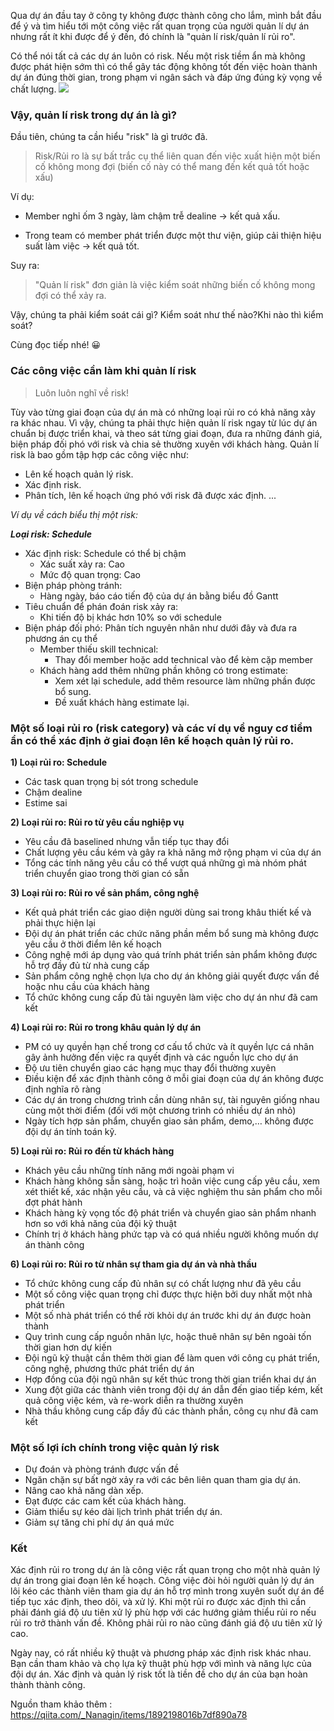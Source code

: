 Qua dự án đầu tay ở công ty không được thành công cho lắm, mình bắt đầu để ý và tìm hiểu tới một công việc rất quan trọng của người quản lí dự án nhưng rất ít khi được để ý đến, đó chính là "quản lí risk/quản lí rủi ro".

Có thể nói tất cả các dự án luôn có risk. Nếu một risk tiềm ẩn mà không được phát hiện sớm thì có thể gây tác động không tốt đến việc hoàn thành dự án đúng thời gian, trong phạm vi ngân sách và đáp ứng đúng kỳ vọng về chất lượng.
![](https://images.viblo.asia/bbbe2b35-9927-48f8-a0ea-d6a9939b2a23.jpg)
### Vậy, quản lí risk trong dự án là gì?

Đầu tiên, chúng ta cần hiểu "risk" là gì trước đã.
> Risk/Rủi ro là sự bất trắc cụ thể liên quan đến việc xuất hiện một biến cố không mong đợi (biến cố này có thể mang đến kết quả tốt hoặc xấu)

Ví dụ: 
  - Member nghỉ ốm 3 ngày, làm chậm trễ dealine -> kết quả xấu.  

  - Trong team có member phát triển được một thư viện, giúp cải thiện hiệu suất làm việc -> kết quả tốt.

Suy ra: 
>  "Quản lí risk" đơn giản là việc kiểm soát những biến cố không mong đợi có thể xảy ra.
>
 Vậy, chúng ta phải kiểm soát cái gì? Kiểm soát như thế nào?Khi nào thì kiểm soát?
 
 Cùng đọc tiếp nhé! :grinning:
 
### Các công việc cần làm khi quản lí risk
> Luôn luôn nghĩ về risk!

Tùy vào từng giai đoạn của dự án mà có những loại rủi ro có khả năng xảy ra khác nhau. Vì vậy, chúng ta phải thực hiện quản lí risk ngay từ lúc dự án chuẩn bị được triển khai, và theo sát từng giai đoạn, đưa ra những đánh giá, biện pháp đối phó với risk và chia sẻ thường xuyên với khách hàng.
Quản lí risk là bao gồm tập hợp các công việc như:
 - Lên kế hoạch quản lý risk.
 - Xác định risk.
 - Phân tích, lên kế hoạch ứng phó với risk đã được xác định.
...

*Ví dụ về cách biểu thị một risk:* 

***Loại risk:  Schedule***

- Xác định risk: Schedule có thể bị chậm
   + Xác suất xảy ra: Cao
   + Mức độ quan trọng: Cao
- Biện pháp phòng tránh: 
   + Hàng ngày, báo cáo tiến độ của dự án bằng biểu đồ Gantt
- Tiêu chuẩn để phán đoán risk xảy ra: 
   + Khi tiến độ bị khác hơn 10% so với schedule
- Biện pháp đối phó: 
    Phân tích nguyên nhân như dưới đây và đưa ra phương án cụ thể
   + Member thiếu skill technical:
       - Thay đổi member hoặc add technical vào để kèm cặp member
   + Khách hàng add thêm những phần không có trong estimate: 
       - Xem xét lại schedule, add thêm resource làm những phần được bổ sung.
       - Đề xuất khách hàng estimate lại.

### Một số loại rủi ro (risk category) và các ví dụ về nguy cơ tiềm ẩn có thể xác định ở giai đoạn lên kế hoạch quản lý rủi ro.
**1) Loại rủi ro: Schedule**
- Các task quan trọng bị sót trong schedule
- Chậm dealine
- Estime sai

**2) Loại rủi ro: Rủi ro từ yêu cầu nghiệp vụ**
- Yêu cầu đã baselined nhưng vẫn tiếp tục thay đổi
- Chất lượng yêu cầu kém và gây ra khả năng mở rộng phạm vi của dự án
- Tổng các tính năng yêu cầu có thể vượt quá những gì mà nhóm phát triển chuyển giao trong thời gian có sẵn

**3) Loại rủi ro: Rủi ro về sản phẩm, công nghệ**
- Kết quả phát triển các giao diện người dùng sai trong khâu thiết kế và phải thực hiện lại
- Đội dự án phát triển các chức năng phần mềm bổ sung mà không được yêu cầu ở thời điểm lên kế hoạch
- Công nghệ mới áp dụng vào quá trính phát triển sản phẩm không được hỗ trợ đầy đủ từ nhà cung cấp
- Sản phẩm công nghệ chọn lựa cho dự án không giải quyết được vấn đề hoặc nhu cầu của khách hàng
- Tổ chức không cung cấp đủ tài nguyên làm việc cho dự án như đã cam kết

**4) Loại rủi ro: Rủi ro trong khâu quản lý dự án**
- PM có uy quyền hạn chế trong cơ cấu tổ chức và ít quyền lực cá nhân gây ảnh hưởng đến việc ra quyết định và các nguồn lực cho dự án
- Độ ưu tiên chuyển giao các hạng mục thay đổi thường xuyên
- Điều kiện để xác định thành công ở mỗi giai đoạn của dự án không được định nghĩa rõ ràng
- Các dự án trong chương trình cần dùng nhân sự, tài nguyên giống nhau cùng một thời điểm (đối với một chương trình có nhiều dự án nhỏ)
- Ngày tích hợp sản phẩm, chuyển giao sản phẩm, demo,… không được đội dự án tính toán kỹ.

**5) Loại rủi ro: Rủi ro đến từ khách hàng**
- Khách yêu cầu những tính năng mới ngoài phạm vi
- Khách hàng không sẵn sàng, hoặc trì hoãn việc cung cấp yêu cầu, xem xét thiết kế, xác nhận yêu cầu, và cả việc nghiệm thu sản phẩm cho mỗi đợt phát hành
- Khách hàng kỳ vọng tốc độ phát triển và chuyển giao sản phẩm nhanh hơn so với khả năng của đội kỹ thuật
- Chính trị ở khách hàng phức tạp và có quá nhiều người không muốn dự án thành công

**6) Loại rủi ro: Rủi ro từ nhân sự tham gia dự án và nhà thầu**
- Tổ chức không cung cấp đủ nhân sự có chất lượng như đã yêu cầu
- Một số công việc quan trọng chỉ được thực hiện bởi duy nhất một nhà phát triển
- Một số nhà phát triển có thể rời khỏi dự án trước khi dự án được hoàn thành
- Quy trình cung cấp nguồn nhân lực, hoặc thuê nhân sự bên ngoài tốn thời gian hơn dự kiến
- Đội ngũ kỹ thuật cần thêm thời gian để làm quen với công cụ phát triển, công nghệ, phương thức phát triển dự án
- Hợp đồng của đội ngũ nhân sự kết thúc trong thời gian triển khai dự án
- Xung đột giữa các thành viên trong đội dự án dẫn đến giao tiếp kém, kết quả công việc kém, và re-work diễn ra thường xuyên
- Nhà thầu không cung cấp đầy đủ các thành phần, công cụ như đã cam kết

### Một số lợi ích chính trong việc quản lý risk
- Dự đoán và phòng tránh được vấn đề
- Ngăn chặn sự bất ngờ xảy ra với các bên liên quan tham gia dự án.
- Nâng cao khả năng dàn xếp.
- Đạt được các cam kết của khách hàng.
- Giảm thiểu sự kéo dài lịch trình phát triển dự án.
- Giảm sự tăng chi phí dự án quá mức

### Kết
Xác định rủi ro trong dự án là công việc rất quan trọng cho một nhà quản lý dự án trong giai đoạn lên kế hoạch. Công việc đòi hỏi người quản lý dự án lôi kéo các thành viên tham gia dự án hỗ trợ mình trong xuyên suốt dự án để tiếp tục xác định, theo dõi, và xử lý. Khi một rủi ro được xác định thì cần phải đánh giá độ ưu tiên xử lý phù hợp với các hướng giảm thiểu rủi ro nếu rủi ro trở thành vấn đề. Không phải rủi ro nào cũng đánh giá độ ưu tiên xử lý cao.

Ngày nay, có rất nhiều kỹ thuật và phương pháp xác định risk khác nhau. Bạn cần tham khảo và chọ lựa kỹ thuật phù hợp với mình và năng lực của đội dự án. Xác định và quản lý risk tốt là tiền đề cho dự án của bạn hoàn thành thành công.

Nguồn tham khảo thêm : https://qiita.com/_Nanagin/items/1892198016b7df890a78